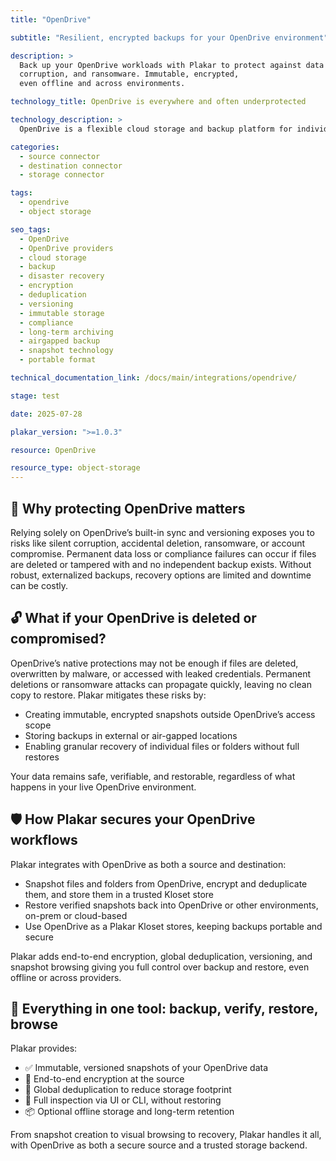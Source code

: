 ```yaml
---
title: "OpenDrive"

subtitle: "Resilient, encrypted backups for your OpenDrive environment"

description: >
  Back up your OpenDrive workloads with Plakar to protect against data loss,
  corruption, and ransomware. Immutable, encrypted,
  even offline and across environments.

technology_title: OpenDrive is everywhere and often underprotected

technology_description: >
  OpenDrive is a flexible cloud storage and backup platform for individuals and businesses, supporting file sync, online storage, and collaboration. Its accessibility and ease of use make it a popular choice for storing critical data, but native protections like versioning and trash bins are limited and can be bypassed or exhausted. Plakar helps secure OpenDrive by providing encrypted, immutable backups, ensuring you can restore files after deletion, corruption, or compromise, and maintain compliance and resilience across environments.

categories:
  - source connector
  - destination connector
  - storage connector

tags:
  - opendrive
  - object storage

seo_tags:
  - OpenDrive
  - OpenDrive providers
  - cloud storage
  - backup
  - disaster recovery
  - encryption
  - deduplication
  - versioning
  - immutable storage
  - compliance
  - long-term archiving
  - airgapped backup
  - snapshot technology
  - portable format

technical_documentation_link: /docs/main/integrations/opendrive/

stage: test

date: 2025-07-28

plakar_version: ">=1.0.3"

resource: OpenDrive

resource_type: object-storage
---
```


## 🧠 Why protecting OpenDrive matters

Relying solely on OpenDrive’s built-in sync and versioning exposes you to risks like silent corruption, accidental deletion, ransomware, or account compromise. Permanent data loss or compliance failures can occur if files are deleted or tampered with and no independent backup exists. Without robust, externalized backups, recovery options are limited and downtime can be costly.

## 🔓 What if your OpenDrive is deleted or compromised?

OpenDrive’s native protections may not be enough if files are deleted, overwritten by malware, or accessed with leaked credentials. Permanent deletions or ransomware attacks can propagate quickly, leaving no clean copy to restore. Plakar mitigates these risks by:

- Creating immutable, encrypted snapshots outside OpenDrive’s access scope
- Storing backups in external or air-gapped locations
- Enabling granular recovery of individual files or folders without full restores

Your data remains safe, verifiable, and restorable, regardless of what happens in your live OpenDrive environment.

## 🛡️ How Plakar secures your OpenDrive workflows

Plakar integrates with OpenDrive as both a source and destination:

- Snapshot files and folders from OpenDrive, encrypt and deduplicate them, and store them in a trusted Kloset store
- Restore verified snapshots back into OpenDrive or other environments, on-prem or cloud-based
- Use OpenDrive as a Plakar Kloset stores, keeping backups portable and secure

Plakar adds end-to-end encryption, global deduplication, versioning, and snapshot browsing giving you full control over backup and restore, even offline or across providers.

## 🧰 Everything in one tool: backup, verify, restore, browse

Plakar provides:

- ✅ Immutable, versioned snapshots of your OpenDrive data
- 🔐 End-to-end encryption at the source
- 🧠 Global deduplication to reduce storage footprint
- 🔎 Full inspection via UI or CLI, without restoring
- 📦 Optional offline storage and long-term retention

From snapshot creation to visual browsing to recovery, Plakar handles it all, with OpenDrive as both a secure source and a trusted storage backend.
